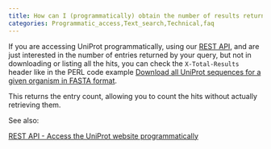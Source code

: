 ```yaml
---
title: How can I (programmatically) obtain the number of results returned by my query?
categories: Programmatic_access,Text_search,Technical,faq
---
```


If you are accessing UniProt programmatically, using our [REST API](http://www.uniprot.org/help/api), and are just interested in the number of entries returned by your query, but not in downloading or listing all the hits, you can check the `X-Total-Results` header like in the PERL code example [Download all UniProt sequences for a given organism in FASTA format](http://www.uniprot.org/help/programmatic%5Faccess#downloading).

This returns the entry count, allowing you to count the hits without actually retrieving them.

See also:

[REST API - Access the UniProt website programmatically](http://www.uniprot.org/help/api)